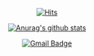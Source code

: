   <div align=center>
	
  [![Hits](https://hits.seeyoufarm.com/api/count/incr/badge.svg?url=https%3A%2F%2Fgithub.com%2Fzzsza)](https://hits.seeyoufarm.com) 
	


[![Anurag's github stats](https://github-readme-stats.vercel.app/api?username=yeahsilver)](https://github.com/yeahsilver/github-readme-stats)

  [![Gmail Badge](https://img.shields.io/badge/Gmail-d14836?style=flat-square&logo=Gmail&logoColor=white&link=mailto:gjdpdms2005@gmail.com)](mailto:gjdpdms2005@gmail.com)

  </div>
  
  
	
<!--
**yeahsilver/yeahsilver** is a ✨ _special_ ✨ repository because its `README.md` (this file) appears on your GitHub profile.

Here are some ideas to get you started:

- 🔭 I’m currently working on ...
- 🌱 I’m currently learning ...
- 👯 I’m looking to collaborate on ...
- 🤔 I’m looking for help with ...
- 💬 Ask me about ...
- 📫 How to reach me: ...
- 😄 Pronouns: ...
- ⚡ Fun fact: ...
-->
